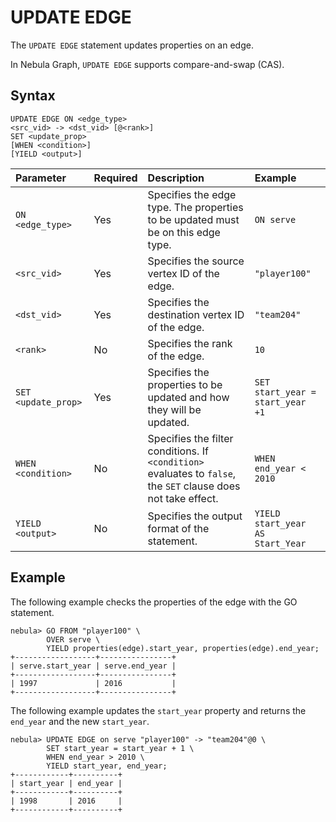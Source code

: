 # UPDATE EDGE

The `UPDATE EDGE` statement updates properties on an edge.

In Nebula Graph, `UPDATE EDGE` supports compare-and-swap (CAS).

## Syntax

```ngql
UPDATE EDGE ON <edge_type>
<src_vid> -> <dst_vid> [@<rank>]
SET <update_prop>
[WHEN <condition>]
[YIELD <output>]
```

| Parameter           | Required | Description                                                                                                    | Example                          |
|:---|:---|:---|:---|
| `ON <edge_type>`    | Yes      | Specifies the edge type. The properties to be updated must be on this edge type.                               | `ON serve`                       |
| `<src_vid>`         | Yes      | Specifies the source vertex ID of the edge.                                                                    | `"player100"`                    |
| `<dst_vid>`         | Yes      | Specifies the destination vertex ID of the edge.                                                               | `"team204"`                      |
| `<rank>`            | No       | Specifies the rank of the edge.                                                                                | `10`                             |
| `SET <update_prop>` | Yes      | Specifies the properties to be updated and how they will be updated.                                           | `SET start_year = start_year +1` |
| `WHEN <condition>`  | No       | Specifies the filter conditions. If `<condition>` evaluates to `false`, the `SET` clause does not take effect. | `WHEN end_year < 2010`           |
| `YIELD <output>`    | No       | Specifies the output format of the statement.                                                                  | `YIELD start_year AS Start_Year` |

## Example

The following example checks the properties of the edge with the GO statement.

```ngql
nebula> GO FROM "player100" \
        OVER serve \
        YIELD properties(edge).start_year, properties(edge).end_year;
+------------------+----------------+
| serve.start_year | serve.end_year |
+------------------+----------------+
| 1997             | 2016           |
+------------------+----------------+
```

The following example updates the `start_year` property and returns the `end_year` and the new `start_year`.

```ngql
nebula> UPDATE EDGE on serve "player100" -> "team204"@0 \
        SET start_year = start_year + 1 \
        WHEN end_year > 2010 \
        YIELD start_year, end_year;
+------------+----------+
| start_year | end_year |
+------------+----------+
| 1998       | 2016     |
+------------+----------+
```
